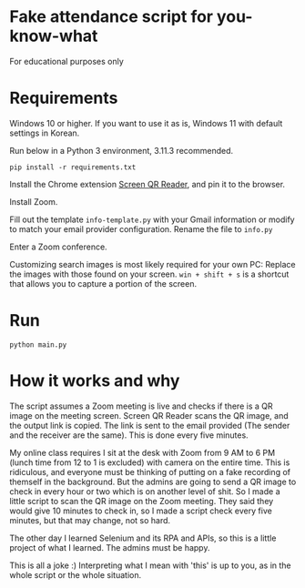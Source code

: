 # Fake attendance script for you-know-what
For educational purposes only

# Requirements
Windows 10 or higher. If you want to use it as is, Windows 11 with default settings in Korean.

Run below in a Python 3 environment, 3.11.3 recommended.

`pip install -r requirements.txt`

Install the Chrome extension [Screen QR Reader](https://chrome.google.com/webstore/detail/screen-qr-reader/ekoaehpknadfoaolagjfdefeopkhfhln), and pin it to the browser.

Install Zoom.

Fill out the template `info-template.py` with your Gmail information or modify to match your email provider configuration. Rename the file to `info.py`

Enter a Zoom conference.

Customizing search images is most likely required for your own PC: Replace the images with those found on your screen. `win + shift + s` is a shortcut that allows you to capture a portion of the screen.

# Run
`python main.py`

# How it works and why
The script assumes a Zoom meeting is live and checks if there is a QR image on the meeting screen. Screen QR Reader scans the QR image, and the output link is copied. The link is sent to the email provided (The sender and the receiver are the same). This is done every five minutes.

My online class requires I sit at the desk with Zoom from 9 AM to 6 PM (lunch time from 12 to 1 is excluded) with camera on the entire time. This is ridiculous, and everyone must be thinking of putting on a fake recording of themself in the background. But the admins are going to send a QR image to check in every hour or two which is on another level of shit. So I made a little script to scan the QR image on the Zoom meeting. They said they would give 10 minutes to check in, so I made a script check every five minutes, but that may change, not so hard.

The other day I learned Selenium and its RPA and APIs, so this is a little project of what I learned. The admins must be happy.

This is all a joke :) Interpreting what I mean with 'this' is up to you, as in the whole script or the whole situation.